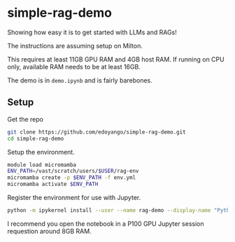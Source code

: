 # simple-rag-demo
Showing how easy it is to get started with LLMs and RAGs!

The instructions are assuming setup on Milton.

This requires at least 11GB GPU RAM and 4GB host RAM.
If running on CPU only, available RAM needs to be at least 16GB.

The demo is in `demo.ipynb` and is fairly barebones.

## Setup

Get the repo

```bash
git clone https://github.com/edoyango/simple-rag-demo.git
cd simple-rag-demo
```

Setup the environment.

```bash
module load micromamba
ENV_PATH=/vast/scratch/users/$USER/rag-env
micromamba create -p $ENV_PATH -f env.yml
micromamba activate $ENV_PATH
```

Register the environment for use with Jupyter.

```bash
python -m ipykernel install --user --name rag-demo --display-name "Python (rag-demo)"
```

I recommend you open the notebook in a P100 GPU Jupyter session requestion around 8GB RAM.

